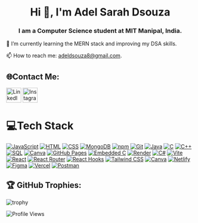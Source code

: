 <div align="center">
  <h1>Hi 👋, I'm Adel Sarah Dsouza</h1>
  <h3>I am a Computer Science student at MIT Manipal, India.</h3>
</div> 

🌱 I’m currently learning the MERN stack and improving my DSA skills.

📫 How to reach me: adeldsouza8@gmail.com.


## 🌐Contact Me:

[<img src="https://upload.wikimedia.org/wikipedia/commons/e/e9/Linkedin_icon.svg" alt="LinkedIn" width="40" height="40">](https://www.linkedin.com/in/adel-dsouza-6a654b305)  [<img src="https://upload.wikimedia.org/wikipedia/commons/a/a5/Instagram_icon.png" alt="Instagram" width="40" height="40">](https://www.instagram.com/_adelsd_/)



# 💻Tech Stack

[![JavaScript](https://img.shields.io/badge/-JavaScript-yellow?style=for-the-badge&logo=javascript&logoColor=black)](https://www.javascript.com/)
[![HTML](https://img.shields.io/badge/-HTML-orange?style=for-the-badge&logo=html5&logoColor=white)](https://html.spec.whatwg.org/)
[![CSS](https://img.shields.io/badge/-CSS-blue?style=for-the-badge&logo=css3&logoColor=white)](https://www.w3.org/Style/CSS/Overview.en.html)
[![MongoDB](https://img.shields.io/badge/-MongoDB-green?style=for-the-badge&logo=mongodb&logoColor=white)](https://www.mongodb.com/)
[![npm](https://img.shields.io/badge/npm-CB3837?style=for-the-badge&logo=npm&logoColor=white)](https://www.npmjs.com/)
[![Git](https://img.shields.io/badge/-Git-red?style=for-the-badge&logo=git&logoColor=white)](https://git-scm.com/)
[![Java](https://img.shields.io/badge/-Java-red?style=for-the-badge&logo=java&logoColor=white)](https://www.java.com/)
[![C](https://img.shields.io/badge/-C-blue?style=for-the-badge&logo=c&logoColor=white)](https://en.wikipedia.org/wiki/C_(programming_language))
[![C++](https://img.shields.io/badge/-C++-blue?style=for-the-badge&logo=c%2B%2B&logoColor=white)](https://en.wikipedia.org/wiki/C%2B%2B)
[![SQL](https://img.shields.io/badge/-SQL-blue?style=for-the-badge&logo=sql&logoColor=white)](https://en.wikipedia.org/wiki/SQL)
[![Canva](https://img.shields.io/badge/-Canva-blue?style=for-the-badge&logo=canva&logoColor=white)](https://www.canva.com/)
[![GitHub Pages](https://img.shields.io/badge/-GitHub_Pages-green?style=for-the-badge&logo=github&logoColor=white)](https://pages.github.com/)
[![Embedded C](https://img.shields.io/badge/-Embedded_C-blue?style=for-the-badge&logo=c&logoColor=white)](https://en.wikipedia.org/wiki/Embedded_C)
[![Render](https://img.shields.io/badge/-Render-blue?style=for-the-badge&logo=render&logoColor=white)](https://render.com/)
[![C#](https://img.shields.io/badge/-C%23-239120?style=for-the-badge&logo=c-sharp&logoColor=white)](https://en.wikipedia.org/wiki/C_Sharp_(programming_language))
[![Vite](https://img.shields.io/badge/Vite-646CFF?style=for-the-badge&logo=vite&logoColor=white)](https://vitejs.dev/)
[![React](https://img.shields.io/badge/React-61DAFB?style=for-the-badge&logo=react&logoColor=white)](https://reactjs.org/)
[![React Router](https://img.shields.io/badge/React%20Router-CA4245?style=for-the-badge&logo=react-router&logoColor=white)](https://reactrouter.com/)
[![React Hooks](https://img.shields.io/badge/React%20Hooks-61DAFB?style=for-the-badge&logo=react&logoColor=white)](https://reactjs.org/docs/hooks-intro.html)
[![Tailwind CSS](https://img.shields.io/badge/Tailwind%20CSS-38B2AC?style=for-the-badge&logo=tailwind-css&logoColor=white)](https://tailwindcss.com/)
[![Canva](https://img.shields.io/badge/-Canva-blue?style=for-the-badge&logo=canva&logoColor=white)](https://www.canva.com/)
[![Netlify](https://img.shields.io/badge/-Netlify-00C7B7?style=for-the-badge&logo=netlify&logoColor=white)](https://www.netlify.com/)
[![Figma](https://img.shields.io/badge/-Figma-F24E1E?style=for-the-badge&logo=figma&logoColor=white)](https://www.figma.com/)
[![Vercel](https://img.shields.io/badge/Vercel-000000?style=for-the-badge&logo=vercel&logoColor=white)](https://vercel.com/)
[![Postman](https://img.shields.io/badge/-Postman-orange?style=for-the-badge&logo=postman&logoColor=white)](https://www.postman.com/)


<!--[![Sass](https://img.shields.io/badge/Sass-CC6699?style=for-the-badge&logo=sass&logoColor=white)](https://sass-lang.com/)-->


<!--
## 📊 GitHub Stats:  
![Adel's GitHub stats](https://github-readme-stats.vercel.app/api?username=Addysd&theme=radical&show_icons=true)
-->

## 🏆 GitHub Trophies:
![trophy](https://github-profile-trophy.vercel.app/?username=Addysd&theme=onedark)

![Profile Views](https://komarev.com/ghpvc/?username=Addysd)



<!--
**Addysd/Addysd** is a ✨ _special_ ✨ repository because its `README.md` (this file) appears on your GitHub profile.

Here are some ideas to get you started:

- 🔭 I’m currently working on ...
- 🌱 I’m currently learning ...
- 👯 I’m looking to collaborate on ...
- 🤔 I’m looking for help with ...
- 💬 Ask me about ...
- 📫 How to reach me: ...
- 😄 Pronouns: ...
- ⚡ Fun fact: ...
-->
